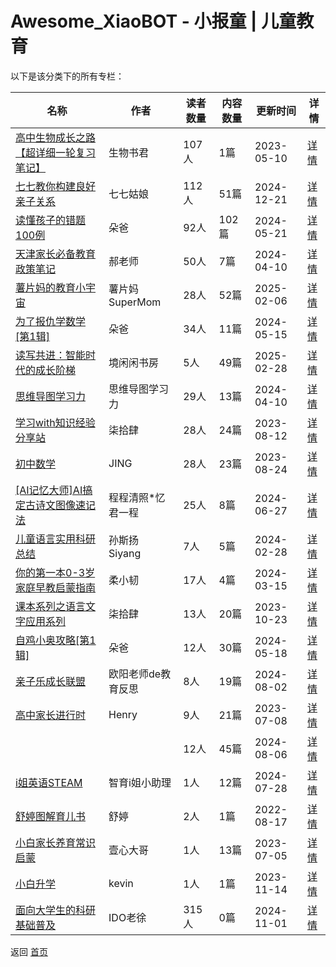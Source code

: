 # Awesome_XiaoBOT - 小报童 | 儿童教育

以下是该分类下的所有专栏：

| 名称 | 作者 | 读者数量 | 内容数量 | 更新时间 | 详情 |
|------|------|----------|----------|----------|------|
| [高中生物成长之路【超详细一轮复习笔记】](https://xiaobot.net/p/swsj001?refer=0b133df9-27dc-423b-8101-639049001c13) | 生物书君 | 107人 | 1篇 |  2023-05-10 | [详情](../data/swsj001.md) |
| [七七教你构建良好亲子关系](https://xiaobot.net/p/77?refer=0b133df9-27dc-423b-8101-639049001c13) | 七七姑娘 | 112人 | 51篇 |  2024-12-21 | [详情](../data/77.md) |
| [读懂孩子的错题100例](https://xiaobot.net/p/duoba101?refer=0b133df9-27dc-423b-8101-639049001c13) | 朵爸 | 92人 | 102篇 |  2024-05-21 | [详情](../data/duoba101.md) |
| [天津家长必备教育政策笔记](https://xiaobot.net/p/shengxinjiaoyu?refer=0b133df9-27dc-423b-8101-639049001c13) | 郝老师 | 50人 | 7篇 |  2024-04-10 | [详情](../data/shengxinjiaoyu.md) |
| [薯片妈的教育小宇宙](https://xiaobot.net/p/spmm2education?refer=0b133df9-27dc-423b-8101-639049001c13) | 薯片妈SuperMom | 28人 | 52篇 |  2025-02-06 | [详情](../data/spmm2education.md) |
| [为了报仇学数学[第1辑]](https://xiaobot.net/p/duoba201?refer=0b133df9-27dc-423b-8101-639049001c13) | 朵爸 | 34人 | 11篇 |  2024-05-15 | [详情](../data/duoba201.md) |
| [读写共进：智能时代的成长阶梯](https://xiaobot.net/p/DXGJ?refer=0b133df9-27dc-423b-8101-639049001c13) | 境闲闲书房 | 5人 | 49篇 |  2025-02-28 | [详情](../data/DXGJ.md) |
| [思维导图学习力](https://xiaobot.net/p/swdtxxl?refer=0b133df9-27dc-423b-8101-639049001c13) | 思维导图学习力 | 29人 | 13篇 |  2024-04-10 | [详情](../data/swdtxxl.md) |
| [学习with知识经验分享站](https://xiaobot.net/p/zhishi?refer=0b133df9-27dc-423b-8101-639049001c13) | 柒拾肆 | 28人 | 24篇 |  2023-08-12 | [详情](../data/zhishi.md) |
| [初中数学](https://xiaobot.net/p/aitp?refer=0b133df9-27dc-423b-8101-639049001c13) | JING | 28人 | 23篇 |  2023-08-24 | [详情](../data/aitp.md) |
| [[AI记忆大师]AI搞定古诗文图像速记法](https://xiaobot.net/p/20240408?refer=0b133df9-27dc-423b-8101-639049001c13) | 程程清照*忆君一程 | 25人 | 8篇 |  2024-06-27 | [详情](../data/20240408.md) |
| [儿童语言实用科研总结](https://xiaobot.net/p/slpfrontier?refer=0b133df9-27dc-423b-8101-639049001c13) | 孙斯扬 Siyang | 7人 | 5篇 |  2024-02-28 | [详情](../data/slpfrontier.md) |
| [你的第一本0-3岁家庭早教启蒙指南](https://xiaobot.net/p/efficientread?refer=0b133df9-27dc-423b-8101-639049001c13) | 柔小韧 | 17人 | 4篇 |  2024-03-15 | [详情](../data/efficientread.md) |
| [课本系列之语言文字应用系列](https://xiaobot.net/p/0514?refer=0b133df9-27dc-423b-8101-639049001c13) | 柒拾肆 | 13人 | 20篇 |  2023-10-23 | [详情](../data/0514.md) |
| [自鸡小奥攻略[第1辑]](https://xiaobot.net/p/duoba301?refer=0b133df9-27dc-423b-8101-639049001c13) | 朵爸 | 12人 | 30篇 |  2024-05-18 | [详情](../data/duoba301.md) |
| [亲子乐成长联盟](https://xiaobot.net/p/oyy?refer=0b133df9-27dc-423b-8101-639049001c13) | 欧阳老师de教育反思 | 8人 | 19篇 |  2024-08-02 | [详情](../data/oyy.md) |
| [高中家长进行时](https://xiaobot.net/p/Henry?refer=0b133df9-27dc-423b-8101-639049001c13) | Henry | 9人 | 21篇 |  2023-07-08 | [详情](../data/Henry.md) |
| [](https://xiaobot.net/p/well715?refer=0b133df9-27dc-423b-8101-639049001c13) |  | 12人 | 45篇 |  2024-08-06 | [详情](../data/well715.md) |
| [i姐英语STEAM](https://xiaobot.net/p/sisteri?refer=0b133df9-27dc-423b-8101-639049001c13) | 智育i姐小助理 | 1人 | 12篇 |  2024-07-28 | [详情](../data/sisteri.md) |
| [舒婷图解育儿书](https://xiaobot.net/p/shuting01?refer=0b133df9-27dc-423b-8101-639049001c13) | 舒婷 | 2人 | 1篇 |  2022-08-17 | [详情](../data/shuting01.md) |
| [小白家长养育常识启蒙](https://xiaobot.net/p/XBJZ01?refer=0b133df9-27dc-423b-8101-639049001c13) | 壹心大哥 | 1人 | 13篇 |  2023-07-05 | [详情](../data/XBJZ01.md) |
| [小白升学](https://xiaobot.net/p/xbsx?refer=0b133df9-27dc-423b-8101-639049001c13) | kevin | 1人 | 1篇 |  2023-11-14 | [详情](../data/xbsx.md) |
| [面向大学生的科研基础普及](https://xiaobot.net/p/keyan?refer=0b133df9-27dc-423b-8101-639049001c13) | IDO老徐 | 315人 | 0篇 |  2024-11-01 | [详情](../data/keyan.md) |


返回 [首页](../README.md)
